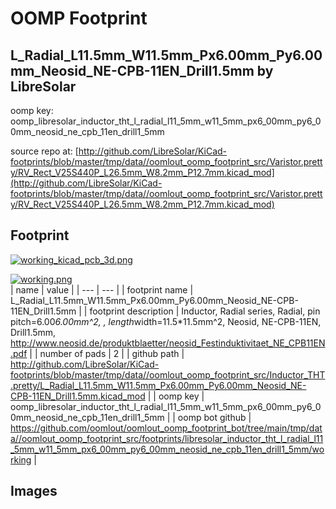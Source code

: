 # OOMP Footprint  
## L_Radial_L11.5mm_W11.5mm_Px6.00mm_Py6.00mm_Neosid_NE-CPB-11EN_Drill1.5mm  by LibreSolar  
  
oomp key: oomp_libresolar_inductor_tht_l_radial_l11_5mm_w11_5mm_px6_00mm_py6_00mm_neosid_ne_cpb_11en_drill1_5mm  
  
source repo at: [http://github.com/LibreSolar/KiCad-footprints/blob/master/tmp/data//oomlout_oomp_footprint_src/Varistor.pretty/RV_Rect_V25S440P_L26.5mm_W8.2mm_P12.7mm.kicad_mod](http://github.com/LibreSolar/KiCad-footprints/blob/master/tmp/data//oomlout_oomp_footprint_src/Varistor.pretty/RV_Rect_V25S440P_L26.5mm_W8.2mm_P12.7mm.kicad_mod)  
## Footprint  
  
[![working_kicad_pcb_3d.png](working_kicad_pcb_3d_600.png)](working_kicad_pcb_3d.png)  
  
[![working.png](working_600.png)](working.png)  
| name | value | 
| --- | --- | 
| footprint name | L_Radial_L11.5mm_W11.5mm_Px6.00mm_Py6.00mm_Neosid_NE-CPB-11EN_Drill1.5mm | 
| footprint description | Inductor, Radial series, Radial, pin pitch=6.00*6.00mm^2, , length*width=11.5*11.5mm^2, Neosid, NE-CPB-11EN, Drill1.5mm, http://www.neosid.de/produktblaetter/neosid_Festinduktivitaet_NE_CPB11EN.pdf | 
| number of pads | 2 | 
| github path | http://github.com/LibreSolar/KiCad-footprints/blob/master/tmp/data//oomlout_oomp_footprint_src/Inductor_THT.pretty/L_Radial_L11.5mm_W11.5mm_Px6.00mm_Py6.00mm_Neosid_NE-CPB-11EN_Drill1.5mm.kicad_mod | 
| oomp key | oomp_libresolar_inductor_tht_l_radial_l11_5mm_w11_5mm_px6_00mm_py6_00mm_neosid_ne_cpb_11en_drill1_5mm | 
| oomp bot github | https://github.com/oomlout/oomlout_oomp_footprint_bot/tree/main/tmp/data//oomlout_oomp_footprint_src/footprints/libresolar_inductor_tht_l_radial_l11_5mm_w11_5mm_px6_00mm_py6_00mm_neosid_ne_cpb_11en_drill1_5mm/working | 
## Images  
